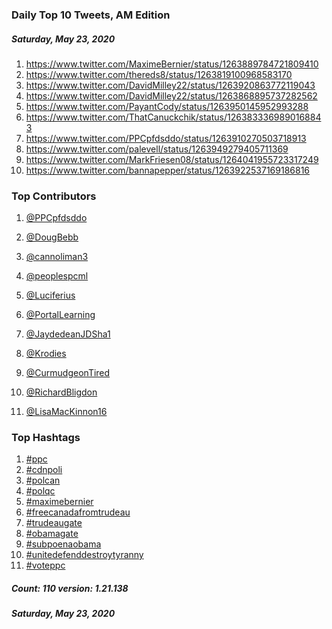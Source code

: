 ### Daily Top 10 Tweets, AM Edition
##### Saturday, May 23, 2020
 1) https://www.twitter.com/MaximeBernier/status/1263889784721809410
 2) https://www.twitter.com/thereds8/status/1263819100968583170
 3) https://www.twitter.com/DavidMilley22/status/1263920863772119043
 4) https://www.twitter.com/DavidMilley22/status/1263868895737282562
 5) https://www.twitter.com/PayantCody/status/1263950145952993288
 6) https://www.twitter.com/ThatCanuckchik/status/1263833369890168843
 7) https://www.twitter.com/PPCpfdsddo/status/1263910270503718913
 8) https://www.twitter.com/palevell/status/1263949279405711369
 9) https://www.twitter.com/MarkFriesen08/status/1264041955723317249
10) https://www.twitter.com/bannapepper/status/1263922537169186816

### Top Contributors
  1) [@PPCpfdsddo](https://www.twitter.com/PPCpfdsddo)
  2) [@DougBebb](https://www.twitter.com/DougBebb)
  3) [@cannoliman3](https://www.twitter.com/cannoliman3)
  4) [@peoplespcml](https://www.twitter.com/peoplespcml)
  5) [@Luciferius](https://www.twitter.com/Luciferius)
  6) [@PortalLearning](https://www.twitter.com/PortalLearning)
  7) [@JaydedeanJDSha1](https://www.twitter.com/JaydedeanJDSha1)
  8) [@Krodies](https://www.twitter.com/Krodies)
  9) [@CurmudgeonTired](https://www.twitter.com/CurmudgeonTired)
 10) [@RichardBligdon](https://www.twitter.com/RichardBligdon)

 11) [@LisaMacKinnon16](https://www.twitter.com/LisaMacKinnon16)


### Top Hashtags

  1) [#ppc](https://www.twitter.com/hashtag/ppc)
  2) [#cdnpoli](https://www.twitter.com/hashtag/cdnpoli)
  3) [#polcan](https://www.twitter.com/hashtag/polcan)
  4) [#polqc](https://www.twitter.com/hashtag/polqc)
  5) [#maximebernier](https://www.twitter.com/hashtag/maximebernier)
  6) [#freecanadafromtrudeau](https://www.twitter.com/hashtag/freecanadafromtrudeau)
  7) [#trudeaugate](https://www.twitter.com/hashtag/trudeaugate)
  8) [#obamagate](https://www.twitter.com/hashtag/obamagate)
  9) [#subpoenaobama](https://www.twitter.com/hashtag/subpoenaobama)
 10) [#unitedefenddestroytyranny](https://www.twitter.com/hashtag/unitedefenddestroytyranny)
 11) [#voteppc](https://www.twitter.com/hashtag/voteppc)

##### Count: 110	version: 1.21.138
##### Saturday, May 23, 2020

